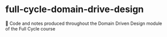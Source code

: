 # full-cycle-domain-drive-design
 🔄 Code and notes produced throughout the Domain Driven Design module of the Full Cycle course
